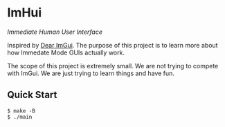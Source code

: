 # ImHui

*Immediate Human User Interface*

Inspired by [Dear ImGui](https://github.com/ocornut/imgui). The purpose of this project is to learn more about how Immedate Mode GUIs actually work.

The scope of this project is extremely small. We are not trying to compete with ImGui. We are just trying to learn things and have fun.

## Quick Start

```console
$ make -B
$ ./main
```
